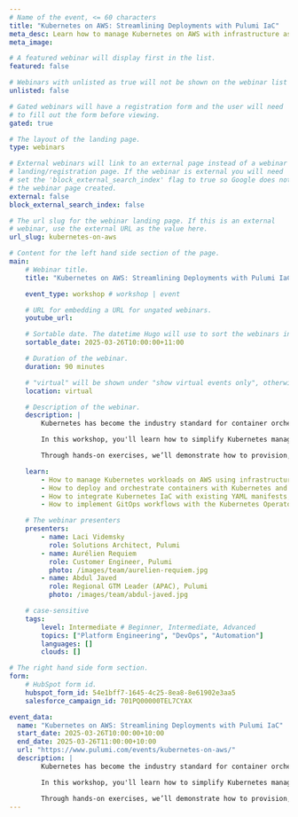 ```yaml
---
# Name of the event, <= 60 characters
title: "Kubernetes on AWS: Streamlining Deployments with Pulumi IaC"
meta_desc: Learn how to manage Kubernetes on AWS with infrastructure as code. Simplify deployments, automate workloads, and integrate cloud services efficiently.
meta_image:

# A featured webinar will display first in the list.
featured: false

# Webinars with unlisted as true will not be shown on the webinar list
unlisted: false

# Gated webinars will have a registration form and the user will need
# to fill out the form before viewing.
gated: true

# The layout of the landing page.
type: webinars

# External webinars will link to an external page instead of a webinar
# landing/registration page. If the webinar is external you will need
# set the 'block_external_search_index' flag to true so Google does not index
# the webinar page created.
external: false
block_external_search_index: false

# The url slug for the webinar landing page. If this is an external
# webinar, use the external URL as the value here.
url_slug: kubernetes-on-aws

# Content for the left hand side section of the page.
main:
    # Webinar title.
    title: "Kubernetes on AWS: Streamlining Deployments with Pulumi IaC"

    event_type: workshop # workshop | event

    # URL for embedding a URL for ungated webinars.
    youtube_url: 

    # Sortable date. The datetime Hugo will use to sort the webinars in date order.
    sortable_date: 2025-03-26T10:00:00+11:00

    # Duration of the webinar.
    duration: 90 minutes

    # "virtual" will be shown under "show virtual events only", otherwise shown as City, State (seattle, wa)
    location: virtual

    # Description of the webinar.
    description: |
        Kubernetes has become the industry standard for container orchestration, offering scalability and flexibility for cloud-native applications. However, managing Kubernetes—especially across cloud environments—can be complex and time-consuming.

        In this workshop, you'll learn how to simplify Kubernetes management on AWS using infrastructure as code. By leveraging a modern approach, you can define and deploy Kubernetes resources programmatically, reduce reliance on YAML configurations, and integrate cloud services seamlessly.

        Through hands-on exercises, we’ll demonstrate how to provision, configure, and maintain Kubernetes clusters and containerized applications with efficiency and reliability.

    learn:
        - How to manage Kubernetes workloads on AWS using infrastructure as code.
        - How to deploy and orchestrate containers with Kubernetes and Docker providers in a single workflow.
        - How to integrate Kubernetes IaC with existing YAML manifests, Helm charts, and cloud services.
        - How to implement GitOps workflows with the Kubernetes Operator for automated deployments.

    # The webinar presenters
    presenters:
        - name: Laci Videmsky
          role: Solutions Architect, Pulumi
        - name: Aurélien Requiem
          role: Customer Engineer, Pulumi
          photo: /images/team/aurelien-requiem.jpg
        - name: Abdul Javed
          role: Regional GTM Leader (APAC), Pulumi
          photo: /images/team/abdul-javed.jpg

    # case-sensitive
    tags:
        level: Intermediate # Beginner, Intermediate, Advanced
        topics: ["Platform Engineering", "DevOps", "Automation"]
        languages: []
        clouds: []

# The right hand side form section.
form:
    # HubSpot form id.
    hubspot_form_id: 54e1bff7-1645-4c25-8ea8-8e61902e3aa5
    salesforce_campaign_id: 701PQ00000TEL7CYAX

event_data:
  name: "Kubernetes on AWS: Streamlining Deployments with Pulumi IaC"
  start_date: 2025-03-26T10:00:00+10:00
  end_date: 2025-03-26T11:00:00+10:00
  url: "https://www.pulumi.com/events/kubernetes-on-aws/"
  description: |
        Kubernetes has become the industry standard for container orchestration, offering scalability and flexibility for cloud-native applications. However, managing Kubernetes—especially across cloud environments—can be complex and time-consuming.

        In this workshop, you'll learn how to simplify Kubernetes management on AWS using infrastructure as code. By leveraging a modern approach, you can define and deploy Kubernetes resources programmatically, reduce reliance on YAML configurations, and integrate cloud services seamlessly.

        Through hands-on exercises, we’ll demonstrate how to provision, configure, and maintain Kubernetes clusters and containerized applications with efficiency and reliability.
---
```

